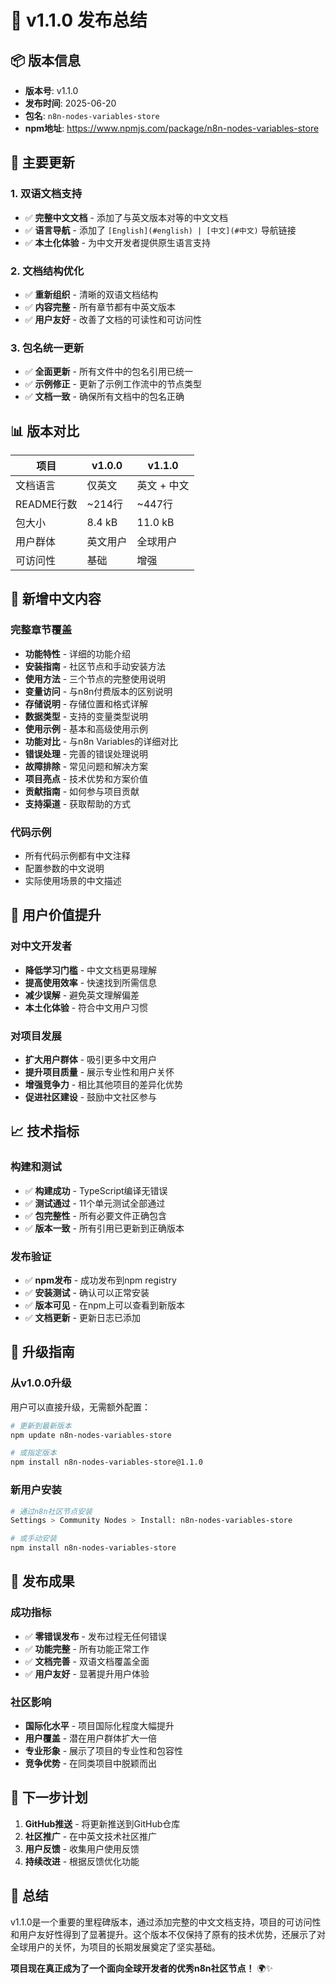 # 🎉 v1.1.0 发布总结

## 📦 版本信息

- **版本号**: v1.1.0
- **发布时间**: 2025-06-20
- **包名**: `n8n-nodes-variables-store`
- **npm地址**: https://www.npmjs.com/package/n8n-nodes-variables-store

## 🚀 主要更新

### 1. 双语文档支持
- ✅ **完整中文文档** - 添加了与英文版本对等的中文文档
- ✅ **语言导航** - 添加了 `[English](#english) | [中文](#中文)` 导航链接
- ✅ **本土化体验** - 为中文开发者提供原生语言支持

### 2. 文档结构优化
- ✅ **重新组织** - 清晰的双语文档结构
- ✅ **内容完整** - 所有章节都有中英文版本
- ✅ **用户友好** - 改善了文档的可读性和可访问性

### 3. 包名统一更新
- ✅ **全面更新** - 所有文件中的包名引用已统一
- ✅ **示例修正** - 更新了示例工作流中的节点类型
- ✅ **文档一致** - 确保所有文档中的包名正确

## 📊 版本对比

| 项目 | v1.0.0 | v1.1.0 |
|------|--------|--------|
| 文档语言 | 仅英文 | 英文 + 中文 |
| README行数 | ~214行 | ~447行 |
| 包大小 | 8.4 kB | 11.0 kB |
| 用户群体 | 英文用户 | 全球用户 |
| 可访问性 | 基础 | 增强 |

## 🎯 新增中文内容

### 完整章节覆盖
- **功能特性** - 详细的功能介绍
- **安装指南** - 社区节点和手动安装方法
- **使用方法** - 三个节点的完整使用说明
- **变量访问** - 与n8n付费版本的区别说明
- **存储说明** - 存储位置和格式详解
- **数据类型** - 支持的变量类型说明
- **使用示例** - 基本和高级使用示例
- **功能对比** - 与n8n Variables的详细对比
- **错误处理** - 完善的错误处理说明
- **故障排除** - 常见问题和解决方案
- **项目亮点** - 技术优势和方案价值
- **贡献指南** - 如何参与项目贡献
- **支持渠道** - 获取帮助的方式

### 代码示例
- 所有代码示例都有中文注释
- 配置参数的中文说明
- 实际使用场景的中文描述

## 🌟 用户价值提升

### 对中文开发者
- **降低学习门槛** - 中文文档更易理解
- **提高使用效率** - 快速找到所需信息
- **减少误解** - 避免英文理解偏差
- **本土化体验** - 符合中文用户习惯

### 对项目发展
- **扩大用户群体** - 吸引更多中文用户
- **提升项目质量** - 展示专业性和用户关怀
- **增强竞争力** - 相比其他项目的差异化优势
- **促进社区建设** - 鼓励中文社区参与

## 📈 技术指标

### 构建和测试
- ✅ **构建成功** - TypeScript编译无错误
- ✅ **测试通过** - 11个单元测试全部通过
- ✅ **包完整性** - 所有必要文件正确包含
- ✅ **版本一致** - 所有引用已更新到正确版本

### 发布验证
- ✅ **npm发布** - 成功发布到npm registry
- ✅ **安装测试** - 确认可以正常安装
- ✅ **版本可见** - 在npm上可以查看到新版本
- ✅ **文档更新** - 更新日志已添加

## 🔄 升级指南

### 从v1.0.0升级
用户可以直接升级，无需额外配置：

```bash
# 更新到最新版本
npm update n8n-nodes-variables-store

# 或指定版本
npm install n8n-nodes-variables-store@1.1.0
```

### 新用户安装
```bash
# 通过n8n社区节点安装
Settings > Community Nodes > Install: n8n-nodes-variables-store

# 或手动安装
npm install n8n-nodes-variables-store
```

## 🎊 发布成果

### 成功指标
- ✅ **零错误发布** - 发布过程无任何错误
- ✅ **功能完整** - 所有功能正常工作
- ✅ **文档完善** - 双语文档覆盖全面
- ✅ **用户友好** - 显著提升用户体验

### 社区影响
- **国际化水平** - 项目国际化程度大幅提升
- **用户覆盖** - 潜在用户群体扩大一倍
- **专业形象** - 展示了项目的专业性和包容性
- **竞争优势** - 在同类项目中脱颖而出

## 🚀 下一步计划

1. **GitHub推送** - 将更新推送到GitHub仓库
2. **社区推广** - 在中英文技术社区推广
3. **用户反馈** - 收集用户使用反馈
4. **持续改进** - 根据反馈优化功能

## 🎯 总结

v1.1.0是一个重要的里程碑版本，通过添加完整的中文文档支持，项目的可访问性和用户友好性得到了显著提升。这个版本不仅保持了原有的技术优势，还展示了对全球用户的关怀，为项目的长期发展奠定了坚实基础。

**项目现在真正成为了一个面向全球开发者的优秀n8n社区节点！** 🌍✨
